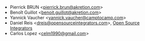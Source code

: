 - Pierrick BRUN \<<pierrick.brun@akretion.com>\>
- Benoît Guillot \<<benoit.guillot@akretion.com>\>
- Yannick Vaucher \<<yannick.vaucher@camptocamp.com>\>
- Daniel Reis \<<dreis@opensourceintegrators.com>\>, [Open Source
  Integrators](https://opensourceintegrators.com)
- Carlos Lopez \<<celm1990@gmail.com>\>
